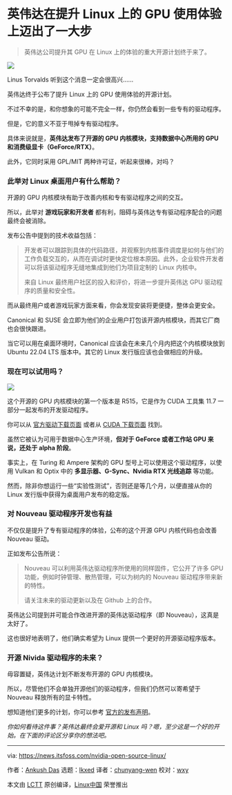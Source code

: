 [#]: subject: "NVIDIA Takes a Big Step to Improve its GPU Experience on Linux"
[#]: via: "https://news.itsfoss.com/nvidia-open-source-linux/"
[#]: author: "Ankush Das https://news.itsfoss.com/author/ankush/"
[#]: collector: "lkxed"
[#]: translator: "chunyang-wen"
[#]: reviewer: "wxy"
[#]: publisher: " "
[#]: url: " "

英伟达在提升 Linux 上的 GPU 使用体验上迈出了一大步
=====

> 英伟达公司提升其 GPU 在 Linux 上的体验的重大开源计划终于来了。

![][1]

Linus Torvalds 听到这个消息一定会很高兴……

英伟达终于公布了提升 Linux 上的 GPU 使用体验的开源计划。

不过不幸的是，和你想象的可能不完全一样，你仍然会看到一些专有的驱动程序。

但是，它的意义不亚于甩掉专有驱动程序。

具体来说就是，**英伟达发布了开源的 GPU 内核模块，支持数据中心所用的 GPU 和消费级显卡（GeForce/RTX）**。

此外，它同时采用 GPL/MIT 两种许可证，听起来很棒，对吗？

### 此举对 Linux 桌面用户有什么帮助？

开源的 GPU 内核模块有助于改善内核和专有驱动程序之间的交互。

所以，此举对 **游戏玩家和开发者** 都有利，阻碍与英伟达专有驱动程序配合的问题最终会被消除。

发布公告中提到的技术收益包括：

> 开发者可以跟踪到具体的代码路径，并观察到内核事件调度是如何与他们的工作负载交互的，从而在调试时更快定位根本原因。此外，企业软件开发者可以将该驱动程序无缝地集成到他们为项目定制的 Linux 内核中。
>
> 来自 Linux 最终用户社区的投入和评价，将进一步提升英伟达 GPU 驱动程序的质量和安全性。

而从最终用户或者游戏玩家方面来看，你会发现安装将更便捷，整体会更安全。

Canonical 和 SUSE 会立即为他们的企业用户打包该开源内核模块，而其它厂商也会很快跟进。

当它可以用在桌面环境时，Canonical 应该会在未来几个月内把这个内核模块放到 Ubuntu 22.04 LTS 版本中。其它的 Linux 发行版应该也会做相应的升级。

### 现在可以试用吗？

![][2]

这个开源的 GPU 内核模块的第一个版本是 R515，它是作为 CUDA 工具集 11.7 一部分一起发布的开发驱动程序。

你可以从 [官方驱动下载页面][3] 或者从 [CUDA 下载页面][4] 找到。

虽然它被认为可用于数据中心生产环境，**但对于 GeForce 或者工作站 GPU 来说，还处于 alpha 阶段**。

事实上，在 Turing 和 Ampere 架构的 GPU 型号上可以使用这个驱动程序，以使用 Vulkan 和 Optix 中的 **多显示器、G-Sync、Nvidia RTX 光线追踪** 等功能。

然而，除非你想运行一些“实验性测试”，否则还是等几个月，以便直接从你的 Linux 发行版中获得为桌面用户发布的稳定版。

### 对 Nouveau 驱动程序开发也有益

不仅仅是提升了专有驱动程序的体验，公布的这个开源 GPU 内核代码也会改善 Nouveau 驱动。

正如发布公告所说：

> Nouveau 可以利用英伟达驱动程序所使用的同样固件，它公开了许多 GPU 功能，例如时钟管理、散热管理，可以为树内的 Nouveau 驱动程序带来新的特性。
> 
> 请关注未来的驱动更新以及在 Github 上的合作。

英伟达公司提到并可能合作改进开源的英伟达驱动程序（即 Nouveau），这真是太好了。

这也很好地表明了，他们确实希望为 Linux 提供一个更好的开源驱动程序版本。

### 开源 Nivida 驱动程序的未来？

毋容置疑，英伟达计划不断发布开源的 GPU 内核模块。

所以，尽管他们不会单独开源他们的驱动程序，但我们仍然可以寄希望于 Nouveau 释放所有的显卡特性。

想知道他们更多的计划，你可以参考 [官方的发布声明][5]。

*你如何看待这件事？英伟达最终会爱开源和 Linux 吗？嗯，至少这是一个好的开始。在下面的评论区分享你的想法吧。*


------
via: https://news.itsfoss.com/nvidia-open-source-linux/

作者：[Ankush Das][a]
选题：[lkxed][b]
译者：[chunyang-wen](https://github.com/chunyang-wen)
校对：[wxy](https://github.com/wxy)

本文由 [LCTT](https://github.com/LCTT/TranslateProject) 原创编译，[Linux中国](https://linux.cn/) 荣誉推出

[a]: https://news.itsfoss.com/author/ankush/
[b]: https://github.com/lkxed
[1]: https://news.itsfoss.com/wp-content/uploads/2022/05/linus-torvalds-nvidia.jpg
[2]: https://news.itsfoss.com/wp-content/uploads/2022/05/nvidia-opensource-linux-drivers-1024x576.jpg
[3]: https://www.nvidia.com/en-us/drivers/unix/
[4]: https://developer.nvidia.com/cuda-downloads
[5]: https://developer.nvidia.com/blog/nvidia-releases-open-source-gpu-kernel-modules/
